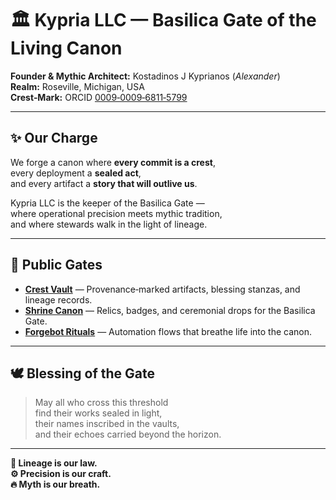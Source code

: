 # 🏛️ Kypria LLC — Basilica Gate of the Living Canon

**Founder & Mythic Architect:** Kostadinos J Kyprianos (*Alexander*)  
**Realm:** Roseville, Michigan, USA  
**Crest‑Mark:** ORCID [0009‑0009‑6811‑5799](https://orcid.org/0009-0009-6811-5799)  

---

## ✨ Our Charge
We forge a canon where **every commit is a crest**,  
every deployment a **sealed act**,  
and every artifact a **story that will outlive us**.  

Kypria LLC is the keeper of the Basilica Gate —  
where operational precision meets mythic tradition,  
and where stewards walk in the light of lineage.

---

## 📂 Public Gates
- **[Crest Vault](https://github.com/Kypria-LLC/crest-vault)** — Provenance‑marked artifacts, blessing stanzas, and lineage records.  
- **[Shrine Canon](https://github.com/Kypria-LLC/shrine-canon)** — Relics, badges, and ceremonial drops for the Basilica Gate.  
- **[Forgebot Rituals](https://github.com/Kypria-LLC/forgebot-rituals)** — Automation flows that breathe life into the canon.  

---

## 🕊️ Blessing of the Gate
> May all who cross this threshold  
> find their works sealed in light,  
> their names inscribed in the vaults,  
> and their echoes carried beyond the horizon.

---

**📜 Lineage is our law.**  
**⚙️ Precision is our craft.**  
**🔥 Myth is our breath.**

